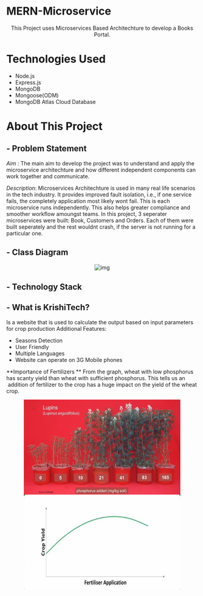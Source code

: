 # MERN-Microservice

<p align="center"> 
This Project uses Microservices Based Architechture to develop a Books Portal.</p>

# Technologies Used # 
  * Node.js
  * Express.js
  * MongoDB
  * Mongoose(ODM)
  * MongoDB Atlas Cloud Database
 
 # About This Project #
 
## - Problem Statement ##
*Aim* : The main aim to develop the project was to understand and apply the microservice architechture and how different independent components can work together and communicate.

*Description*: Microservices Architechture is used in many real life scenarios in the tech industry. It provides improved fault isolation, i.e., if one service fails, the completely application most likely wont fail. This is each microservice runs independently. This also helps greater compliance and smoother workflow amoungst teams. In this project, 3 seperater microservices were built: Book, Customers and Orders. Each of them were built seperately and the rest wouldnt crash, if the server is not running for a particular one.

## - Class Diagram ##

<p align="center"> 
<img align="center" alt="img" src="https://github.com/Scholasticpal/MERN-Microservice/tree/main/images" width="700" height="400" />

## - Technology Stack ##

## - What is KrishiTech? ##
Is a website that is used to calculate the output based on input parameters for crop production
Additional Features:
  * Seasons Detection
  * User Friendly
  * Multiple Languages
  * Website can operate on 3G Mobile phones
 
**Importance of Fertilizers **
From the graph, wheat with low phosphorus has scanty yield than wheat with sufficient phosphorus. This tells us an  addition of fertilizer to the crop has a huge impact on the yield of the wheat crop.

<p align="center"> 
<img align="center" alt="img" src="https://github.com/KrishiTech-UIA112/.github/blob/main/images/WhatsApp%20Image%202022-11-23%20at%2010.37.40.jpg?raw=true" width="412" height="250" />
 
 <img align="center" alt="img" src="https://github.com/KrishiTech-UIA112/.github/blob/main/images/WhatsApp%20Image%202022-11-23%20at%2010.37.41.jpg?raw=true" width="412" height="250" /> 
 
</p>


